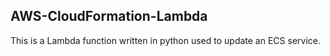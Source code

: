 ## AWS-CloudFormation-Lambda

This is a Lambda function written in python used to update an ECS service.
